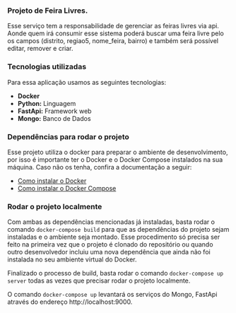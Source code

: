 ### Projeto de Feira Livres.

Esse serviço tem a responsabilidade de gerenciar as feiras livres via api. Aonde quem irá consumir esse sistema poderá buscar uma feira livre pelo os campos (distrito, regiao5, nome_feira, bairro) e também será possível editar, remover e criar.

### Tecnologias utilizadas

Para essa aplicação usamos as seguintes tecnologias:

- **Docker**
- **Python:** Linguagem
- **FastApi:** Framework web
- **Mongo:** Banco de Dados

### Dependências para rodar o projeto

Esse projeto utiliza o docker para preparar o ambiente de desenvolvimento, por isso é importante ter o Docker e o Docker Compose instalados na sua máquina. Caso não os tenha, confira a documentação a seguir:

 - [Como instalar o Docker](https://docs.docker.com/engine/install/)
 - [Como instalar o Docker Compose](https://docs.docker.com/compose/install/)

### Rodar o projeto localmente

Com ambas as dependências mencionadas já instaladas, basta rodar o comando `docker-compose build` para que as dependências do projeto sejam instaladas e o ambiente seja montado. Esse procedimento só precisa ser feito na primeira vez que o projeto é clonado do repositório ou quando outro desenvolvedor incluiu uma nova dependência que ainda não foi instalada no seu ambiente virtual do Docker.

Finalizado o processo de build, basta rodar o comando `docker-compose up server` todas as vezes que precisar rodar o projeto localmente.

 O comando `docker-compose up` levantará os serviços do Mongo, FastApi através do endereço http://localhost:9000.

